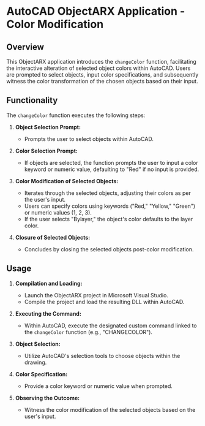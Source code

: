# AutoCAD ObjectARX Application - Color Modification

## Overview

This ObjectARX application introduces the `changeColor` function, facilitating the interactive alteration of selected object colors within AutoCAD. Users are prompted to select objects, input color specifications, and subsequently witness the color transformation of the chosen objects based on their input.

## Functionality

The `changeColor` function executes the following steps:

1. **Object Selection Prompt:**
   - Prompts the user to select objects within AutoCAD.

2. **Color Selection Prompt:**
   - If objects are selected, the function prompts the user to input a color keyword or numeric value, defaulting to "Red" if no input is provided.

3. **Color Modification of Selected Objects:**
   - Iterates through the selected objects, adjusting their colors as per the user's input.
   - Users can specify colors using keywords ("Red," "Yellow," "Green") or numeric values (1, 2, 3).
   - If the user selects "Bylayer," the object's color defaults to the layer color.

4. **Closure of Selected Objects:**
   - Concludes by closing the selected objects post-color modification.

## Usage

1. **Compilation and Loading:**
   - Launch the ObjectARX project in Microsoft Visual Studio.
   - Compile the project and load the resulting DLL within AutoCAD.

2. **Executing the Command:**
   - Within AutoCAD, execute the designated custom command linked to the `changeColor` function (e.g., "CHANGECOLOR").

3. **Object Selection:**
   - Utilize AutoCAD's selection tools to choose objects within the drawing.

4. **Color Specification:**
   - Provide a color keyword or numeric value when prompted.

5. **Observing the Outcome:**
   - Witness the color modification of the selected objects based on the user's input.
